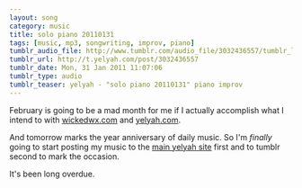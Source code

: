 ```yaml
---
layout: song
category: music
title: solo piano 20110131
tags: [music, mp3, songwriting, improv, piano]
tumblr_audio_file: http://www.tumblr.com/audio_file/3032436557/tumblr_lfwcvuUTet1qzo4ep
tumblr_url: http://t.yelyah.com/post/3032436557
tumblr_date: Mon, 31 Jan 2011 11:07:06
tumblr_type: audio
tumblr_teaser: yelyah - "solo piano 20110131" piano improv
---
```

February is going to be a mad month for me if I actually accomplish what I intend to with [wickedwx.com](http://wickedwx.com) and [yelyah.com](http://yelyah.com).

And tomorrow marks the year anniversary of daily music. So I'm *finally* going to start posting my music to the [main yelyah site](http://yelyah.com) first and to tumblr second to mark the occasion.

It's been long overdue.
